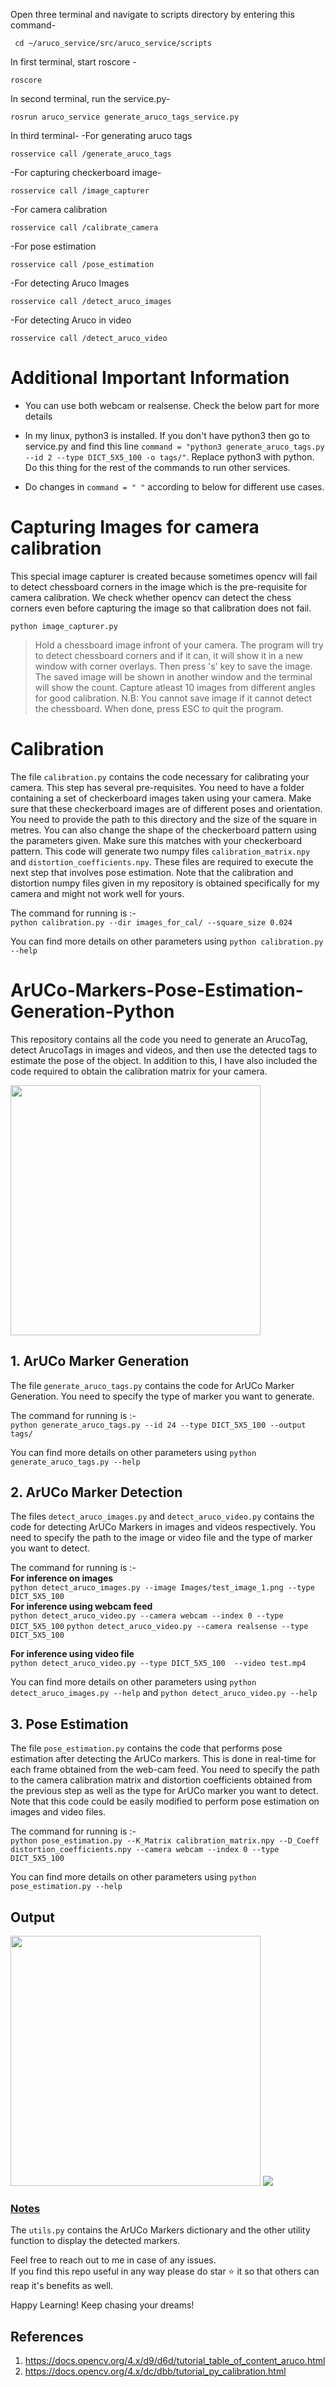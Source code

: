 Open three terminal and navigate to scripts directory by entering this command-
```
 cd ~/aruco_service/src/aruco_service/scripts
```
In first terminal, start roscore -
```
roscore
```
In second terminal, run the service.py-
```
rosrun aruco_service generate_aruco_tags_service.py
```
In third terminal-
 -For generating aruco tags 
 ```
 rosservice call /generate_aruco_tags
```
 -For capturing checkerboard image-
 ```
 rosservice call /image_capturer
```
 -For camera calibration
 ```
 rosservice call /calibrate_camera
```
 -For pose estimation
 ```
 rosservice call /pose_estimation
```
 -For detecting Aruco Images
 ```
 rosservice call /detect_aruco_images
```
 -For detecting Aruco in video
 ```
 rosservice call /detect_aruco_video
```

# Additional Important Information

- You can use both webcam or realsense. Check the below part for more details

- In my linux, python3 is installed. If you don't have python3 then go to service.py and
find this line `command = "python3 generate_aruco_tags.py --id 2 --type DICT_5X5_100 -o tags/"`. Replace python3 with python. Do this thing for the rest of the commands to run 
other services.

- Do changes in `command = " "` according to below for different use cases.




# Capturing Images for camera calibration

This special image capturer is created because sometimes opencv will fail to detect chessboard corners
in the image which is the pre-requisite for camera calibration. We check whether opencv can detect the chess corners
even before capturing the image so that calibration does not fail.
```
python image_capturer.py
```
> Hold a chessboard image infront of your camera. The program will try to detect chessboard corners and if it can, it will show
it in a new window with corner overlays. Then press 's' key to save the image. The saved image will be shown in another window
and the terminal will show the count. Capture atleast 10 images from different angles for good calibration.
N.B: You cannot save image if it cannot detect the chessboard.
>When done, press ESC to quit the program.

# Calibration
The file `calibration.py` contains the code necessary for calibrating your camera. This step 
has several pre-requisites. You need to have a folder containing a set of checkerboard images 
taken using your camera. Make sure that these checkerboard images are of different poses and 
orientation. You need to provide the path to this directory and the size of the square in metres. 
You can also change the shape of the checkerboard pattern using the parameters given. Make sure this
matches with your checkerboard pattern. This code will generate two numpy files `calibration_matrix.npy` and `distortion_coefficients.npy`. These files are required to execute the next step that involves pose estimation. 
Note that the calibration and distortion numpy files given in my repository is obtained specifically for my camera 
and might not work well for yours.   

The command for running is :-  
`python calibration.py --dir images_for_cal/ --square_size 0.024`

You can find more details on other parameters using `python calibration.py --help`  


# ArUCo-Markers-Pose-Estimation-Generation-Python

This repository contains all the code you need to generate an ArucoTag,
detect ArucoTags in images and videos, and then use the detected tags
to estimate the pose of the object. In addition to this, I have also 
included the code required to obtain the calibration matrix for your 
camera.

<img src = 'Images/pose_output_image.png' width=400 height=400>

## 1. ArUCo Marker Generation
The file `generate_aruco_tags.py` contains the code for ArUCo Marker Generation.
You need to specify the type of marker you want to generate.

The command for running is :-  
`python generate_aruco_tags.py --id 24 --type DICT_5X5_100 --output tags/`

You can find more details on other parameters using `python generate_aruco_tags.py --help`

## 2. ArUCo Marker Detection
The files `detect_aruco_images.py` and `detect_aruco_video.py` contains the code for detecting
ArUCo Markers in images and videos respectively. You need to specify the path to the image or 
video file and the type of marker you want to detect.

The command for running is :-  
**For inference on images**   
`python detect_aruco_images.py --image Images/test_image_1.png --type DICT_5X5_100`  
**For inference using webcam feed**  
`python detect_aruco_video.py --camera webcam --index 0 --type DICT_5X5_100`
`python detect_aruco_video.py --camera realsense --type DICT_5X5_100`  

**For inference using video file**   
`python detect_aruco_video.py --type DICT_5X5_100  --video test.mp4`  

You can find more details on other parameters using `python detect_aruco_images.py --help`
and `python detect_aruco_video.py --help`

## 3. Pose Estimation  
The file `pose_estimation.py` contains the code that performs pose estimation after detecting the 
ArUCo markers. This is done in real-time for each frame obtained from the web-cam feed. You need to specify 
the path to the camera calibration matrix and distortion coefficients obtained from the previous step as well 
as the type for ArUCo marker you want to detect. Note that this code could be easily modified to perform 
pose estimation on images and video files.  

The command for running is :-  
`python pose_estimation.py --K_Matrix calibration_matrix.npy --D_Coeff distortion_coefficients.npy --camera webcam --index 0 --type DICT_5X5_100`  


You can find more details on other parameters using `python pose_estimation.py --help`  

## Output

<img src ='Images/output_sample.png' width = 400>  

<img src ='Images/pose_output.gif'>

### <ins>Notes</ins>
The `utils.py` contains the ArUCo Markers dictionary and the other utility function to display the detected markers.

Feel free to reach out to me in case of any issues.  
If you find this repo useful in any way please do star ⭐️ it so that others can reap it's benefits as well.

Happy Learning! Keep chasing your dreams!

## References
1. https://docs.opencv.org/4.x/d9/d6d/tutorial_table_of_content_aruco.html
2. https://docs.opencv.org/4.x/dc/dbb/tutorial_py_calibration.html
